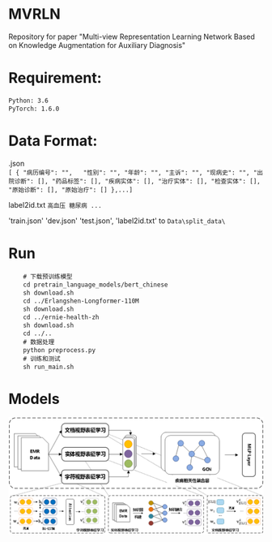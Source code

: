 # MVRLN

Repository for paper "Multi-view Representation Learning Network Based on Knowledge Augmentation for Auxiliary Diagnosis"

Requirement:
======

	Python: 3.6
	PyTorch: 1.6.0

Data Format:
======

.json  
`[ {
        "病历编号": "",  
        "性别": "",
        "年龄": "",
        "主诉": "",
        "现病史": "",
        "出院诊断": [],
        "药品标签": [],
        "疾病实体": [],
        "治疗实体": [],
        "检查实体": [],
        "原始诊断": [],
        "原始治疗": []
    },...]`

label2id.txt
`
高血压
糖尿病
...
`

'train.json' 'dev.json' 'test.json', 'label2id.txt' to `Data\split_data\`

Run
====

``` 
    # 下载预训练模型
    cd pretrain_language_models/bert_chinese
    sh download.sh
    cd ../Erlangshen-Longformer-110M
    sh download.sh
    cd ../ernie-health-zh
    sh download.sh
    cd ../..
    # 数据处理
    python preprocess.py
    # 训练和测试
    sh run_main.sh
```

Models
=====

![image](images/model.png)

